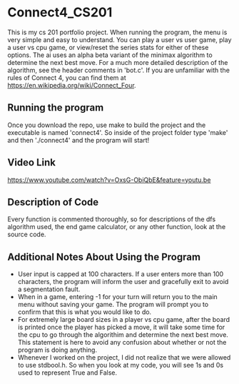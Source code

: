 # Connect4_CS201

This is my cs 201 portfolio project. When running the program, the menu is very simple and easy to understand. You can play a user vs user game, play a user vs cpu game, or view/reset the series stats for either of these options. The ai uses an alpha beta variant of the minimax algorithm to determine the next best move. For a much more detailed description of the algorithm, see the header comments in 'bot.c'. If you are unfamiliar with the rules of Connect 4, you can find them at https://en.wikipedia.org/wiki/Connect_Four.  

## Running the program

Once you download the repo, use make to build the project and the executable is named 'connect4'. So inside of the project folder type 'make' and then './connect4' and the program will start!

## Video Link

https://www.youtube.com/watch?v=OxsG-ObiQbE&feature=youtu.be

## Description of Code
Every function is commented thoroughly, so for descriptions of the dfs algorithm used, the end game calculator, or any other function, look at the source code. 

## Additional Notes About Using the Program

- User input is capped at 100 characters. If a user enters more than 100 characters, the program will inform the user and gracefully exit to avoid a segmentation fault. <br>
- When in a game, entering -1 for your turn will return you to the main menu without saving your game. The program will prompt you to confirm that this is what you would like to do. <br>
- For extremely large board sizes in a player vs cpu game, after the board is printed once the player has picked a move, it will take some time for the cpu to go through the algorithim and determine the next best move. This statement is here to avoid any confusion about whether or not the program is doing anything. <br>
- Whenever I worked on the project, I did not realize that we were allowed to use stdbool.h. So when you look at my code, you will see 1s and 0s used to represent True and False. <br>
